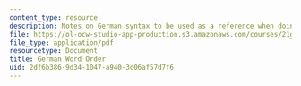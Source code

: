 ```yaml
---
content_type: resource
description: Notes on German syntax to be used as a reference when doing course assignments.
file: https://ol-ocw-studio-app-production.s3.amazonaws.com/courses/21g-404-german-iv-spring-2005/2df6b3869d341047a9403c06af57d7f6_MIT21G_404S05_wortstellung.pdf
file_type: application/pdf
resourcetype: Document
title: German Word Order
uid: 2df6b386-9d34-1047-a940-3c06af57d7f6
---
```

